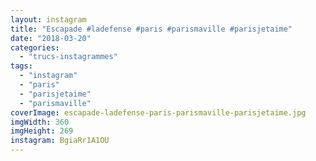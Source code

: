 ```yaml
---
layout: instagram
title: "Escapade #ladefense #paris #parismaville #parisjetaime"
date: "2018-03-20"
categories: 
  - "trucs-instagrammes"
tags: 
  - "instagram"
  - "paris"
  - "parisjetaime"
  - "parismaville"
coverImage: escapade-ladefense-paris-parismaville-parisjetaime.jpg
imgWidth: 360
imgHeight: 269
instagram: BgiaRr1A1OU
---
```

